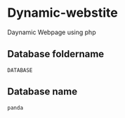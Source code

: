 # Dynamic-webstite
Daynamic Webpage using php

## Database foldername 


```
DATABASE

```
## Database name <br>
``` sql
panda
```

